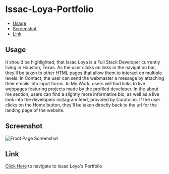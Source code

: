# Issac-Loya-Portfolio

* [Usage](#usage)
* [Screenshot](#screenshot)
* [Link](#link)

## Usage

It should be highlighted, that Issac Loya is a Full Stack Developer currently living in Houston, Texas. As the user 
clicks on links in the navigation bar, they'll be taken to other HTML pages that allow them to interact on multiple 
levels. In Contact, the user can send the webmaster a message by attaching their emails into input forms. In My Work, 
users will find links to live webpages featuring projects made by the profiled developer. In the about me section, users 
can find a slightly more informative bio, as well as a live look into the developers instagram feed, provided by 
Curator.io. If the user clicks on the Home button, they'll be taken directly back to the url for the landing page of the website. 


## Screenshot

![Front Page Screenshot](img/issacloyaportfolio.gif)

## Link

[Click Here](https://misterloya.github.io/Issac-Loya-Portfolio/) to navigate to Issac Loya's Portfolio

